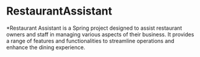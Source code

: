 # RestaurantAssistant

*Restaurant Assistant is a Spring project designed to assist restaurant owners and staff in managing various aspects of their business. It provides a range of features and functionalities to streamline operations and enhance the dining experience.
